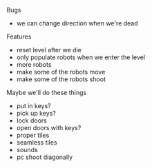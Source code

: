 Bugs
* we can change direction when we're dead

Features
* reset level after we die
* only populate robots when we enter the level
* more robots
* make some of the robots move
* make some of the robots shoot



Maybe we'll do these things

* put in keys?
* pick up keys?
* lock doors
* open doors with keys?
* proper tiles
* seamless tiles
* sounds
* pc shoot diagonally



